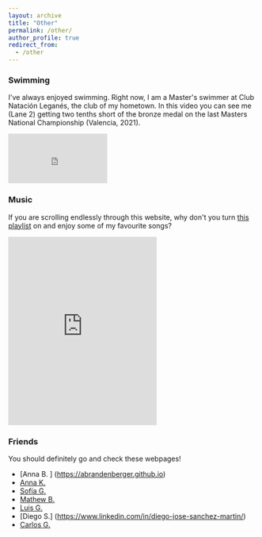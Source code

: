 ```yaml
---
layout: archive
title: "Other"
permalink: /other/
author_profile: true
redirect_from:
  - /other
---
```


### Swimming

I've always enjoyed swimming. Right now, I am a Master's swimmer at Club Natación Leganés, the club of my hometown. In this video you can see me (Lane 2) getting two tenths short of the bronze medal on the last Masters National Championship (Valencia, 2021). 

<iframe width="200" height="100" src="https://www.youtube.com/embed/IEU-PM9lktA?start=10173" title="YouTube video player" frameborder="0" allow="accelerometer; autoplay; clipboard-write; encrypted-media; gyroscope; picture-in-picture" allowfullscreen></iframe>

### Music

If you are scrolling endlessly through this website, why don't you turn [this playlist](https://open.spotify.com/playlist/5dL26InduBLHMqPrGylveM?si=367314e24e6a4b7f) on and enjoy some of my favourite songs? 

<iframe src="https://open.spotify.com/embed/playlist/5dL26InduBLHMqPrGylveM" width="300" height="380" frameborder="0" allowtransparency="true" allow="encrypted-media"></iframe>

### Friends

You should definitely go and check these webpages! 

* [Anna B. ] (https://abrandenberger.github.io)
* [Anna K. ](https://atomyka.com)
* [Sofía G. ](http://sofiagonga.github.io)
* [Mathew B. ](https://mwbub.github.io/#)
* [Luis G.](https://sites.google.com/site/luisjgaray/home)
* [Diego S.] (https://www.linkedin.com/in/diego-jose-sanchez-martin/)
* [Carlos G.](https://www.linkedin.com/in/carlos-gandiaga/)

